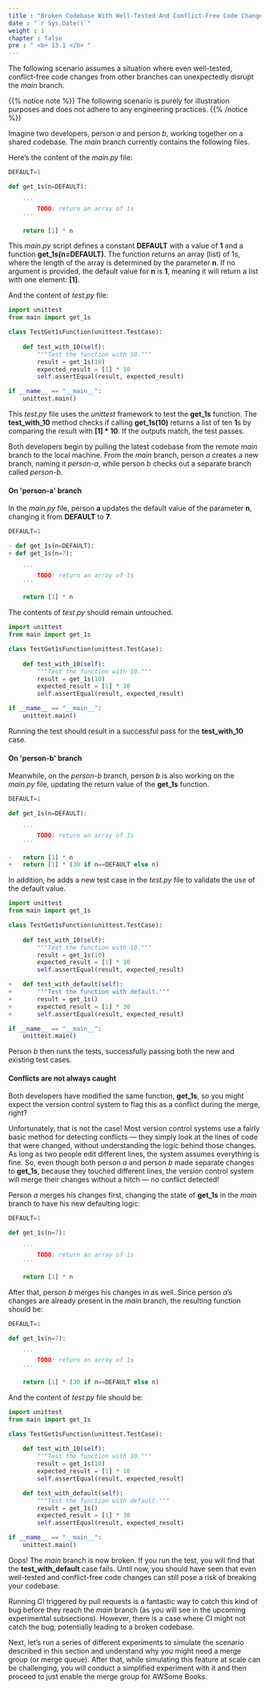 ```yaml
---
title : "Broken Codebase With Well-Tested And Conflict-Free Code Changes"
date : "`r Sys.Date()`"
weight : 1
chapter : false
pre : " <b> 13.1 </b> "
---
```


The following scenario assumes a situation where even well-tested, conflict-free code changes from other branches can unexpectedly disrupt the *main* branch.

{{% notice note %}}
The following scenario is purely for illustration purposes and does not adhere to any engineering practices.
{{% /notice %}}

Imagine two developers, person *a* and person *b*, working together on a shared codebase. The *main* branch currently contains the following files.

Here’s the content of the *main.py* file:

```python
DEFAULT=1

def get_1s(n=DEFAULT):

    '''
        TODO: return an array of 1s
    '''

    return [1] * n
```

This *main.py* script defines a constant **DEFAULT** with a value of **1** and a function **get_1s(n=DEFAULT)**. The function returns an array (list) of 1s, where the length of the array is determined by the parameter **n**. If no argument is provided, the default value for **n** is **1**, meaning it will return a list with one element: **[1]**.

And the content of *test.py* file:

```python
import unittest
from main import get_1s

class TestGet1sFunction(unittest.TestCase):
    
    def test_with_10(self):
        """Test the function with 10."""
        result = get_1s(10)
        expected_result = [1] * 10
        self.assertEqual(result, expected_result)

if __name__ == "__main__":
    unittest.main()
```

This *test.py* file uses the *unittest* framework to test the **get_1s** function. The **test_with_10** method checks if calling **get_1s(10)** returns a list of ten **1**s by comparing the result with **[1] * 10**. If the outputs match, the test passes.  

Both developers begin by pulling the latest codebase from the remote *main* branch to the local machine. From the *main* branch, person *a* creates a new branch, naming it *person-a*, while person *b* checks out a separate branch called *person-b*.

#### On 'person-a' branch

In the *main.py* file, person **a** updates the default value of the parameter **n**, changing it from **DEFAULT** to **7**. 

```python {linenos=table,hl_lines=["3-4"],linenostart=1}
DEFAULT=1

- def get_1s(n=DEFAULT):
+ def get_1s(n=7):

    '''
        TODO: return an array of 1s
    '''

    return [1] * n
```

The contents of *test.py* should remain untouched.

```python
import unittest
from main import get_1s

class TestGet1sFunction(unittest.TestCase):
    
    def test_with_10(self):
        """Test the function with 10."""
        result = get_1s(10)
        expected_result = [1] * 10
        self.assertEqual(result, expected_result)

if __name__ == "__main__":
    unittest.main()
```

Running the test should result in a successful pass for the **test_with_10** case.

#### On 'person-b' branch

Meanwhile, on the *person-b* branch, person *b* is also working on the *main.py* file, updating the return value of the **get_1s** function.

```python {linenos=table,hl_lines=["9-10"],linenostart=1}
DEFAULT=1

def get_1s(n=DEFAULT):

    '''
        TODO: return an array of 1s
    '''

-   return [1] * n
+   return [1] * (30 if n==DEFAULT else n)
```

In addition, he adds a new test case in the *test.py* file to validate the use of the default value.

```python {linenos=table,hl_lines=["12-16"],linenostart=1}
import unittest
from main import get_1s

class TestGet1sFunction(unittest.TestCase):
    
    def test_with_10(self):
        """Test the function with 10."""
        result = get_1s(10)
        expected_result = [1] * 10
        self.assertEqual(result, expected_result)

+   def test_with_default(self):
+       """Test the function with default."""
+       result = get_1s()
+       expected_result = [1] * 30
+       self.assertEqual(result, expected_result)

if __name__ == "__main__":
    unittest.main()
```

Person *b* then runs the tests, successfully passing both the new and existing test cases.

#### Conflicts are not always caught

Both developers have modified the same function, **get_1s**, so you might expect the version control system to flag this as a conflict during the merge, right?

Unfortunately, that is not the case! Most version control systems use a fairly basic method for detecting conflicts — they simply look at the lines of code that were changed, without understanding the logic behind those changes. As long as two people edit different lines, the system assumes everything is fine. So, even though both person *a* and person *b* made separate changes to **get_1s**, because they touched different lines, the version control system will merge their changes without a hitch — no conflict detected!

Person *a* merges his changes first, changing the state of **get_1s** in the *main* branch to have his new defaulting logic:

```python {linenos=table,hl_lines=[3],linenostart=1}
DEFAULT=1

def get_1s(n=7):

    '''
        TODO: return an array of 1s
    '''

    return [1] * n
```

After that, person *b* merges his changes in as well. Since person *a*’s changes are already present in the *main* branch, the resulting function should be:

```python {linenos=table,hl_lines=[3,9],linenostart=1}
DEFAULT=1

def get_1s(n=7):

    '''
        TODO: return an array of 1s
    '''

    return [1] * (30 if n==DEFAULT else n)
```

And the content of *test.py* file should be:

```python {linenos=table,hl_lines=["12-16"],linenostart=1}
import unittest
from main import get_1s

class TestGet1sFunction(unittest.TestCase):
    
    def test_with_10(self):
        """Test the function with 10."""
        result = get_1s(10)
        expected_result = [1] * 10
        self.assertEqual(result, expected_result)

    def test_with_default(self):
        """Test the function with default."""
        result = get_1s()
        expected_result = [1] * 30
        self.assertEqual(result, expected_result)

if __name__ == "__main__":
    unittest.main()
```

Oops! The *main* branch is now broken. If you run the test, you will find that the **test_with_default** case fails. Until now, you should have seen that even well-tested and conflict-free code changes can still pose a risk of breaking your codebase.

Running CI triggered by pull requests is a fantastic way to catch this kind of bug before they reach the *main* branch (as you will see in the upcoming experimental subsections). However, there is a case where CI might not catch the bug, potentially leading to a broken codebase.

Next, let’s run a series of different experiments to simulate the scenario described in this section and understand why you might need a merge group (or merge queue). After that, while simulating this feature at scale can be challenging, you will conduct a simplified experiment with it and then proceed to just enable the merge group for AWSome Books.